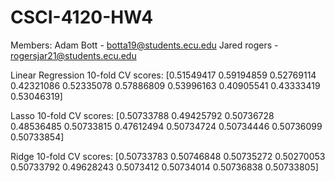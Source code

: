 # CSCI-4120-HW4

Members:
Adam Bott - botta19@students.ecu.edu
Jared rogers - rogersjar21@students.ecu.edu

Linear Regression 10-fold CV scores: [0.51549417 0.59194859 0.52769114 0.42321086 0.52335078 0.57886809
 0.53996163 0.40905541 0.43333419 0.53046319]

Lasso 10-fold CV scores: [0.50733788 0.49425792 0.50736728 0.48536485 0.50733815 0.47612494
 0.50734724 0.50734446 0.50736099 0.50733854]

Ridge 10-fold CV scores: [0.50733783 0.50746848 0.50735272 0.50270053 0.50733792 0.49628243
 0.5073412  0.50734014 0.50736838 0.50733805]
